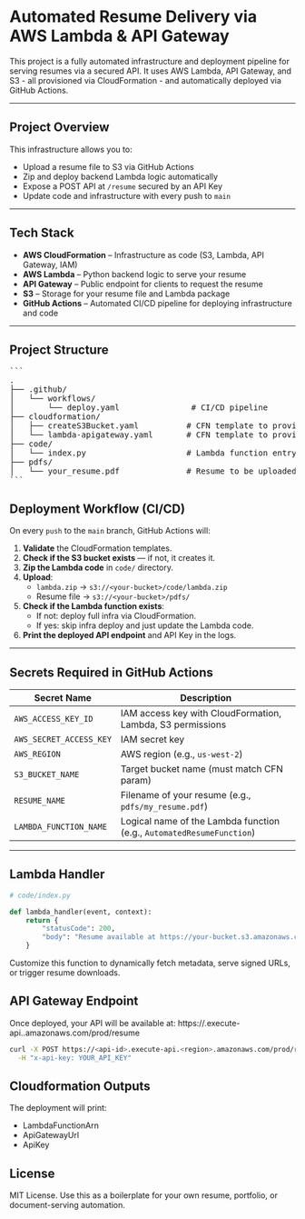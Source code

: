 # Automated Resume Delivery via AWS Lambda & API Gateway

This project is a fully automated infrastructure and deployment pipeline for serving resumes via a secured API. It uses AWS Lambda, API Gateway, and S3 - all provisioned via CloudFormation - and automatically deployed via GitHub Actions.

---

## Project Overview

This infrastructure allows you to:

- Upload a resume file to S3 via GitHub Actions
- Zip and deploy backend Lambda logic automatically
- Expose a POST API at `/resume` secured by an API Key
- Update code and infrastructure with every push to `main`

---

## Tech Stack

- **AWS CloudFormation** – Infrastructure as code (S3, Lambda, API Gateway, IAM)
- **AWS Lambda** – Python backend logic to serve your resume
- **API Gateway** – Public endpoint for clients to request the resume
- **S3** – Storage for your resume file and Lambda package
- **GitHub Actions** – Automated CI/CD pipeline for deploying infrastructure and code

---

##  Project Structure
<pre>```
.
├── .github/
│   └── workflows/
│       └── deploy.yaml               # CI/CD pipeline
├── cloudformation/
│   ├── createS3Bucket.yaml          # CFN template to provision S3 bucket
│   └── lambda-apigateway.yaml       # CFN template to provision Lambda + API Gateway
├── code/
│   └── index.py                     # Lambda function entry point
├── pdfs/
│   └── your_resume.pdf              # Resume to be uploaded to S3
``` </pre>

##  Deployment Workflow (CI/CD)

On every `push` to the `main` branch, GitHub Actions will:

1. **Validate** the CloudFormation templates.
2. **Check if the S3 bucket exists** — if not, it creates it.
3. **Zip the Lambda code** in `code/` directory.
4. **Upload**:
   - `lambda.zip` → `s3://<your-bucket>/code/lambda.zip`
   - Resume file → `s3://<your-bucket>/pdfs/`
5. **Check if the Lambda function exists**:
   - If not: deploy full infra via CloudFormation.
   - If yes: skip infra deploy and just update the Lambda code.
6. **Print the deployed API endpoint** and API Key in the logs.

---

## Secrets Required in GitHub Actions

| Secret Name              | Description |
|--------------------------|-------------|
| `AWS_ACCESS_KEY_ID`      | IAM access key with CloudFormation, Lambda, S3 permissions |
| `AWS_SECRET_ACCESS_KEY`  | IAM secret key |
| `AWS_REGION`             | AWS region (e.g., `us-west-2`) |
| `S3_BUCKET_NAME`         | Target bucket name (must match CFN param) |
| `RESUME_NAME`            | Filename of your resume (e.g., `pdfs/my_resume.pdf`) |
| `LAMBDA_FUNCTION_NAME`   | Logical name of the Lambda function (e.g., `AutomatedResumeFunction`) |

---

## Lambda Handler

```python
# code/index.py

def lambda_handler(event, context):
    return {
        "statusCode": 200,
        "body": "Resume available at https://your-bucket.s3.amazonaws.com/pdfs/<your-file.pdf>"
    }
```
Customize this function to dynamically fetch metadata, serve signed URLs, or trigger resume downloads.

## API Gateway Endpoint
Once deployed, your API will be available at: https://<api-id>.execute-api.<region>.amazonaws.com/prod/resume

```bash
curl -X POST https://<api-id>.execute-api.<region>.amazonaws.com/prod/resume \
  -H "x-api-key: YOUR_API_KEY"
```

## Cloudformation Outputs
The deployment will print:
- LambdaFunctionArn
- ApiGatewayUrl
- ApiKey

## License
MIT License. Use this as a boilerplate for your own resume, portfolio, or document-serving automation.